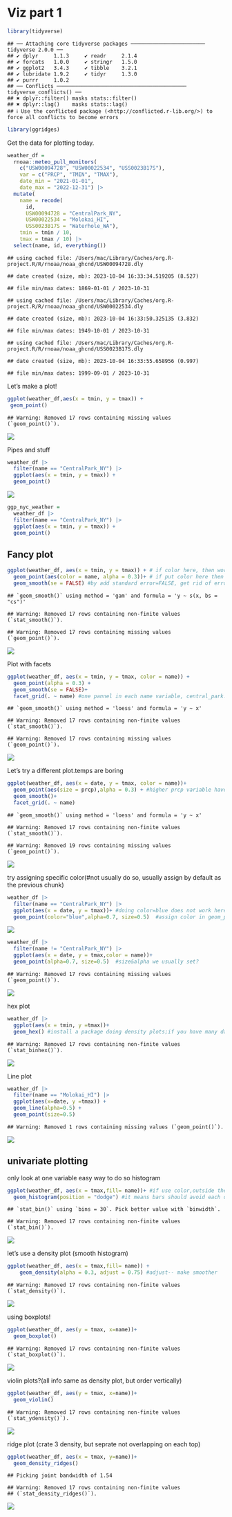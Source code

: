 Viz part 1
================

``` r
library(tidyverse)
```

    ## ── Attaching core tidyverse packages ──────────────────────── tidyverse 2.0.0 ──
    ## ✔ dplyr     1.1.3     ✔ readr     2.1.4
    ## ✔ forcats   1.0.0     ✔ stringr   1.5.0
    ## ✔ ggplot2   3.4.3     ✔ tibble    3.2.1
    ## ✔ lubridate 1.9.2     ✔ tidyr     1.3.0
    ## ✔ purrr     1.0.2     
    ## ── Conflicts ────────────────────────────────────────── tidyverse_conflicts() ──
    ## ✖ dplyr::filter() masks stats::filter()
    ## ✖ dplyr::lag()    masks stats::lag()
    ## ℹ Use the conflicted package (<http://conflicted.r-lib.org/>) to force all conflicts to become errors

``` r
library(ggridges)
```

Get the data for plotting today.

``` r
weather_df = 
  rnoaa::meteo_pull_monitors(
    c("USW00094728", "USW00022534", "USS0023B17S"),
    var = c("PRCP", "TMIN", "TMAX"), 
    date_min = "2021-01-01",
    date_max = "2022-12-31") |>
  mutate(
    name = recode(
      id, 
      USW00094728 = "CentralPark_NY", 
      USW00022534 = "Molokai_HI",
      USS0023B17S = "Waterhole_WA"),
    tmin = tmin / 10,
    tmax = tmax / 10) |>
  select(name, id, everything())
```

    ## using cached file: /Users/mac/Library/Caches/org.R-project.R/R/rnoaa/noaa_ghcnd/USW00094728.dly

    ## date created (size, mb): 2023-10-04 16:33:34.519205 (8.527)

    ## file min/max dates: 1869-01-01 / 2023-10-31

    ## using cached file: /Users/mac/Library/Caches/org.R-project.R/R/rnoaa/noaa_ghcnd/USW00022534.dly

    ## date created (size, mb): 2023-10-04 16:33:50.325135 (3.832)

    ## file min/max dates: 1949-10-01 / 2023-10-31

    ## using cached file: /Users/mac/Library/Caches/org.R-project.R/R/rnoaa/noaa_ghcnd/USS0023B17S.dly

    ## date created (size, mb): 2023-10-04 16:33:55.658956 (0.997)

    ## file min/max dates: 1999-09-01 / 2023-10-31

Let’s make a plot!

``` r
ggplot(weather_df,aes(x = tmin, y = tmax)) +
 geom_point()
```

    ## Warning: Removed 17 rows containing missing values (`geom_point()`).

![](Viz-part-1_files/figure-gfm/unnamed-chunk-3-1.png)<!-- -->

Pipes and stuff

``` r
weather_df |> 
  filter(name == "CentralPark_NY") |> 
  ggplot(aes(x = tmin, y = tmax)) +
  geom_point()
```

![](Viz-part-1_files/figure-gfm/unnamed-chunk-4-1.png)<!-- -->

``` r
ggp_nyc_weather =
  weather_df |> 
  filter(name == "CentralPark_NY") |> 
  ggplot(aes(x = tmin, y = tmax)) +
  geom_point()
```

## Fancy plot

``` r
ggplot(weather_df, aes(x = tmin, y = tmax)) + # if color here, then work for the whole command
  geom_point(aes(color = name, alpha = 0.3))+ # if put color here then no color for smooth,alpha uses to change opqueness and solidness
  geom_smooth(se = FALSE) #by add standard error=FALSE, get rid of error bars,grey area
```

    ## `geom_smooth()` using method = 'gam' and formula = 'y ~ s(x, bs = "cs")'

    ## Warning: Removed 17 rows containing non-finite values (`stat_smooth()`).

    ## Warning: Removed 17 rows containing missing values (`geom_point()`).

![](Viz-part-1_files/figure-gfm/unnamed-chunk-5-1.png)<!-- -->

Plot with facets

``` r
ggplot(weather_df, aes(x = tmin, y = tmax, color = name)) +
  geom_point(alpha = 0.3) +
  geom_smooth(se = FALSE)+
  facet_grid(. ~ name) #one pannel in each name variable, central_park...; .put everything in one row, and then separate variable according to name variable according to columns;if name ~.,then 3 rows 1 column
```

    ## `geom_smooth()` using method = 'loess' and formula = 'y ~ x'

    ## Warning: Removed 17 rows containing non-finite values (`stat_smooth()`).

    ## Warning: Removed 17 rows containing missing values (`geom_point()`).

![](Viz-part-1_files/figure-gfm/unnamed-chunk-6-1.png)<!-- -->

Let’s try a different plot.temps are boring

``` r
ggplot(weather_df, aes(x = date, y = tmax, color = name))+
  geom_point(aes(size = prcp),alpha = 0.3) + #higher prcp variable have bigger points
  geom_smooth()+
  facet_grid(. ~ name)
```

    ## `geom_smooth()` using method = 'loess' and formula = 'y ~ x'

    ## Warning: Removed 17 rows containing non-finite values (`stat_smooth()`).

    ## Warning: Removed 19 rows containing missing values (`geom_point()`).

![](Viz-part-1_files/figure-gfm/unnamed-chunk-7-1.png)<!-- -->

try assigning specific color(#not usually do so, usually assign by
default as the previous chunk)

``` r
weather_df |> 
  filter(name == "CentralPark_NY") |> 
  ggplot(aes(x = date, y = tmax))+ #doing color=blue does not work here
  geom_point(color="blue",alpha=0.7, size=0.5)  #assign color in geom_point function
```

![](Viz-part-1_files/figure-gfm/unnamed-chunk-8-1.png)<!-- -->

``` r
weather_df |> 
  filter(name != "CentralPark_NY") |> 
  ggplot(aes(x = date, y = tmax,color = name))+ 
  geom_point(alpha=0.7, size=0.5)  #size&alpha we usually set?
```

    ## Warning: Removed 17 rows containing missing values (`geom_point()`).

![](Viz-part-1_files/figure-gfm/unnamed-chunk-9-1.png)<!-- -->

hex plot

``` r
weather_df |> 
  ggplot(aes(x = tmin, y =tmax))+
  geom_hex() #install a package doing density plots;if you have many data over 1000,try do this density plot,each plot occupies some space
```

    ## Warning: Removed 17 rows containing non-finite values (`stat_binhex()`).

![](Viz-part-1_files/figure-gfm/unnamed-chunk-10-1.png)<!-- -->

Line plot

``` r
weather_df |> 
  filter(name == "Molokai_HI") |> 
  ggplot(aes(x=date, y =tmax)) +
  geom_line(alpha=0.5) +
  geom_point(size=0.5)
```

    ## Warning: Removed 1 rows containing missing values (`geom_point()`).

![](Viz-part-1_files/figure-gfm/unnamed-chunk-11-1.png)<!-- -->

## univariate plotting

only look at one variable easy way to do so histogram

``` r
ggplot(weather_df, aes(x = tmax,fill= name))+ #if use color,outside the bar;here we use fill, fill in the bar with color
  geom_histogram(position = "dodge") #it means bars should avoid each other, not on top of each other
```

    ## `stat_bin()` using `bins = 30`. Pick better value with `binwidth`.

    ## Warning: Removed 17 rows containing non-finite values (`stat_bin()`).

![](Viz-part-1_files/figure-gfm/unnamed-chunk-12-1.png)<!-- -->

let’s use a density plot (smooth histogram)

``` r
ggplot(weather_df, aes(x = tmax,fill= name)) +
    geom_density(alpha = 0.3, adjust = 0.75) #adjust-- make smoother
```

    ## Warning: Removed 17 rows containing non-finite values (`stat_density()`).

![](Viz-part-1_files/figure-gfm/unnamed-chunk-13-1.png)<!-- -->

using boxplots!

``` r
ggplot(weather_df, aes(y = tmax, x=name))+
  geom_boxplot()
```

    ## Warning: Removed 17 rows containing non-finite values (`stat_boxplot()`).

![](Viz-part-1_files/figure-gfm/unnamed-chunk-14-1.png)<!-- -->

violin plots?(all info same as density plot, but order vertically)

``` r
ggplot(weather_df, aes(y = tmax, x=name))+
  geom_violin()
```

    ## Warning: Removed 17 rows containing non-finite values (`stat_ydensity()`).

![](Viz-part-1_files/figure-gfm/unnamed-chunk-15-1.png)<!-- -->

ridge plot (crate 3 density, but seprate not overlapping on each top)

``` r
ggplot(weather_df, aes(x = tmax, y=name))+
  geom_density_ridges()
```

    ## Picking joint bandwidth of 1.54

    ## Warning: Removed 17 rows containing non-finite values
    ## (`stat_density_ridges()`).

![](Viz-part-1_files/figure-gfm/unnamed-chunk-16-1.png)<!-- -->
